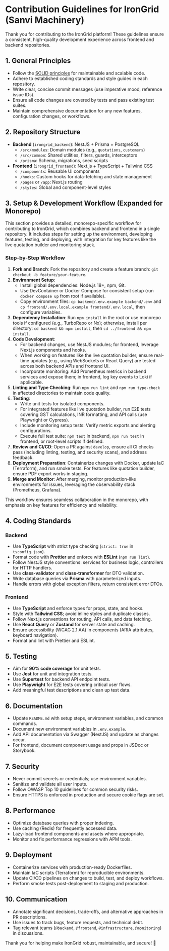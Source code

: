 # Contribution Guidelines for IronGrid (Sanvi Machinery)

Thank you for contributing to the IronGrid platform! These guidelines ensure a consistent, high-quality development experience across frontend and backend repositories.

## 1. General Principles
- Follow the [SOLID principles](https://en.wikipedia.org/wiki/SOLID) for maintainable and scalable code.
- Adhere to established coding standards and style guides in each repository.
- Write clear, concise commit messages (use imperative mood, reference issue IDs).
- Ensure all code changes are covered by tests and pass existing test suites.
- Maintain comprehensive documentation for any new features, configuration changes, or workflows.

## 2. Repository Structure
- **Backend** (`irongrid_backend`): NestJS + Prisma + PostgreSQL
  - `/src/modules`: Domain modules (e.g., `quotations`, `customers`)
  - `/src/common`: Shared utilities, filters, guards, interceptors
  - `/prisma`: Schema, migrations, seed scripts
- **Frontend** (`irongrid_frontend`): Next.js + TypeScript + Tailwind CSS
  - `/components`: Reusable UI components
  - `/hooks`: Custom hooks for data-fetching and state management
  - `/pages` or `/app`: Next.js routing
  - `/styles`: Global and component-level styles

## 3. Setup & Development Workflow (Expanded for Monorepo)

This section provides a detailed, monorepo-specific workflow for contributing to IronGrid, which combines backend and frontend in a single repository. It includes steps for setting up the environment, developing features, testing, and deploying, with integration for key features like the live quotation builder and monitoring stack.

### Step-by-Step Workflow
1. **Fork and Branch**: Fork the repository and create a feature branch: `git checkout -b feature/your-feature`.
2. **Environment Setup**: 
   - Install global dependencies: Node.js 18+, npm, Git.
   - Use DevContainer or Docker Compose for consistent setup (run `docker compose up` from root if available).
   - Copy environment files: `cp backend/.env.example backend/.env` and `cp frontend/.env.local.example frontend/.env.local`, then configure variables.
3. **Dependency Installation**: Run `npm install` in the root or use monorepo tools if configured (e.g., TurboRepo or Nx); otherwise, install per directory: `cd backend && npm install`, then `cd ../frontend && npm install`.
4. **Code Development**:
   - For backend changes, use NestJS modules; for frontend, leverage Next.js components and hooks.
   - When working on features like the live quotation builder, ensure real-time updates (e.g., using WebSockets or React Query) are tested across both backend APIs and frontend UI.
   - Incorporate monitoring: Add Prometheus metrics in backend services and expose them; in frontend, log key events to Loki if applicable.
5. **Linting and Type Checking**: Run `npm run lint` and `npm run type-check` in affected directories to maintain code quality.
6. **Testing**:
   - Write unit tests for isolated components.
   - For integrated features like live quotation builder, run E2E tests covering GST calculations, INR formatting, and API calls (use Playwright or Cypress).
   - Include monitoring setup tests: Verify metric exports and alerting configurations.
   - Execute full test suite: `npm test` in backend, `npm run test` in frontend, or root-level scripts if defined.
7. **Review and CI/CD**: Open a PR against `develop`, ensure all CI checks pass (including linting, testing, and security scans), and address feedback.
8. **Deployment Preparation**: Containerize changes with Docker, update IaC (Terraform), and run smoke tests. For features like quotation builder, ensure PDF export works in staging.
9. **Merge and Monitor**: After merging, monitor production-like environments for issues, leveraging the observability stack (Prometheus, Grafana).

This workflow ensures seamless collaboration in the monorepo, with emphasis on key features for efficiency and reliability.

## 4. Coding Standards
### Backend
- Use **TypeScript** with strict type checking (`strict: true` in `tsconfig.json`).
- Format code with **Prettier** and enforce with **ESLint** (`npm run lint`).
- Follow NestJS style conventions: services for business logic, controllers for HTTP handlers.
- Use **class-validator** and **class-transformer** for DTO validation.
- Write database queries via **Prisma** with parameterized inputs.
- Handle errors with global exception filters, return consistent error DTOs.

### Frontend
- Use **TypeScript** and enforce types for props, state, and hooks.
- Style with **Tailwind CSS**; avoid inline styles and duplicate classes.
- Follow Next.js conventions for routing, API calls, and data fetching.
- Use **React Query** or **Zustand** for server state and caching.
- Ensure accessibility (WCAG 2.1 AA) in components (ARIA attributes, keyboard navigation).
- Format and lint with Prettier and ESLint.

## 5. Testing
- Aim for **90% code coverage** for unit tests.
- Use **Jest** for unit and integration tests.
- Use **Supertest** for backend API endpoint tests.
- Use **Playwright** for E2E tests covering critical user flows.
- Add meaningful test descriptions and clean up test data.

## 6. Documentation
- Update `README.md` with setup steps, environment variables, and common commands.
- Document new environment variables in `.env.example`.
- Add API documentation via Swagger (NestJS) and update as changes occur.
- For frontend, document component usage and props in JSDoc or Storybook.

## 7. Security
- Never commit secrets or credentials; use environment variables.
- Sanitize and validate all user inputs.
- Follow OWASP Top 10 guidelines for common security risks.
- Ensure HTTPS is enforced in production and secure cookie flags are set.

## 8. Performance
- Optimize database queries with proper indexing.
- Use caching (Redis) for frequently accessed data.
- Lazy-load frontend components and assets where appropriate.
- Monitor and fix performance regressions with APM tools.

## 9. Deployment
- Containerize services with production-ready Dockerfiles.
- Maintain IaC scripts (Terraform) for reproducible environments.
- Update CI/CD pipelines on changes to build, test, and deploy workflows.
- Perform smoke tests post-deployment to staging and production.

## 10. Communication
- Annotate significant decisions, trade-offs, and alternative approaches in PR descriptions.
- Use issues to track bugs, feature requests, and technical debt.
- Tag relevant teams (`@backend`, `@frontend`, `@infrastructure`, `@monitoring`) in discussions.

Thank you for helping make IronGrid robust, maintainable, and secure! 🎉